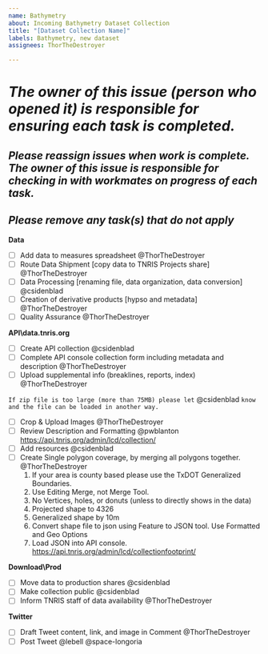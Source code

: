 ```yaml
---
name: Bathymetry
about: Incoming Bathymetry Dataset Collection
title: "[Dataset Collection Name]"
labels: Bathymetry, new dataset
assignees: ThorTheDestroyer

---
```


# ***The owner of this issue (person who opened it) is responsible for ensuring each task is completed.***
## ***Please reassign issues when work is complete. The owner of this issue is responsible for checking in with workmates on progress of each task.***
## ***Please remove any task(s) that do not apply***

**Data**
- [ ] Add data to measures spreadsheet @ThorTheDestroyer
- [ ] Route Data Shipment [copy data to TNRIS Projects share] @ThorTheDestroyer 
- [ ] Data Processing [renaming file, data organization, data conversion]  @csidenblad 
- [ ] Creation of derivative products [hypso and metadata] @ThorTheDestroyer
- [ ] Quality Assurance @ThorTheDestroyer

**API\data.tnris.org**
- [ ] Create API collection @csidenblad
- [ ] Complete API console collection form including metadata and description @ThorTheDestroyer 
- [ ] Upload supplemental info (breaklines, reports, index) @ThorTheDestroyer

`If zip file is too large (more than 75MB) please let` @csidenblad `know and the file can be loaded in another way.`
- [ ] Crop & Upload Images @ThorTheDestroyer
- [ ] Review Description and Formatting @pwblanton https://api.tnris.org/admin/lcd/collection/
- [ ] Add resources  @csidenblad 
- [ ] Create Single polygon coverage, by merging all polygons together. @ThorTheDestroyer
	1. If your area is county based please use the TxDOT Generalized Boundaries.
	2. Use Editing Merge, not Merge Tool.    
	3. No Vertices, holes, or donuts (unless to directly shows in the data)
	4. Projected shape to 4326
	5. Generalized shape by 10m
	6. Convert shape file to json using Feature to JSON tool. Use Formatted and Geo Options
	7. Load JSON into API console. https://api.tnris.org/admin/lcd/collectionfootprint/

**Download\Prod**
- [ ] Move data to production shares @csidenblad
- [ ] Make collection public  @csidenblad
- [ ] Inform TNRIS staff of data availability @ThorTheDestroyer

**Twitter**
- [ ] Draft Tweet content, link, and image in Comment @ThorTheDestroyer
- [ ] Post Tweet @lebell @space-longoria
